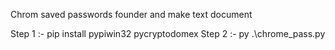 Chrom saved passwords founder and make text document

Step 1 :- pip install pypiwin32 pycryptodomex
Step 2 :- py .\chrome_pass.py
